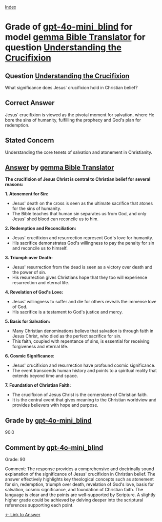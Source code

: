 
[Index](../../../../index.md)
# Grade of [gpt-4o-mini_blind](../../../grading_models/gpt-4o-mini_blind.md) for model [gemma Bible Translator](../../../answering_models/gemma_Bible_Translator.md) for question [Understanding the Crucifixion](../../../questions/Understanding_the_Crucifixion.md)

## Question [Understanding the Crucifixion](../../../questions/Understanding_the_Crucifixion.md)
What significance does Jesus' crucifixion hold in Christian belief?

## Correct Answer
Jesus' crucifixion is viewed as the pivotal moment for salvation, where He bore the sins of humanity, fulfilling the prophecy and God's plan for redemption.

## Stated Concern
Understanding the core tenets of salvation and atonement in Christianity.

## [Answer](../Understanding_the_Crucifixion.md) by [gemma Bible Translator](../../../answering_models/gemma_Bible_Translator.md)
**The crucifixion of Jesus Christ is central to Christian belief for several reasons:**

**1. Atonement for Sin:**

* Jesus' death on the cross is seen as the ultimate sacrifice that atones for the sins of humanity.
* The Bible teaches that human sin separates us from God, and only Jesus' shed blood can reconcile us to him.

**2. Redemption and Reconciliation:**

* Jesus' crucifixion and resurrection represent God's love for humanity.
* His sacrifice demonstrates God's willingness to pay the penalty for sin and reconcile us to himself.

**3. Triumph over Death:**

* Jesus' resurrection from the dead is seen as a victory over death and the power of sin.
* His resurrection gives Christians hope that they too will experience resurrection and eternal life.

**4. Revelation of God's Love:**

* Jesus' willingness to suffer and die for others reveals the immense love of God.
* His sacrifice is a testament to God's justice and mercy.

**5. Basis for Salvation:**

* Many Christian denominations believe that salvation is through faith in Jesus Christ, who died as the perfect sacrifice for sin.
* This faith, coupled with repentance of sins, is essential for receiving forgiveness and eternal life.

**6. Cosmic Significance:**

* Jesus' crucifixion and resurrection have profound cosmic significance.
* The event transcends human history and points to a spiritual reality that extends beyond time and space.

**7. Foundation of Christian Faith:**

* The crucifixion of Jesus Christ is the cornerstone of Christian faith.
* It is the central event that gives meaning to the Christian worldview and provides believers with hope and purpose.

## Grade by [gpt-4o-mini_blind](../../../grading_models/gpt-4o-mini_blind.md)
90.0

## Comment by [gpt-4o-mini_blind](../../../grading_models/gpt-4o-mini_blind.md)
Grade: 90

Comment: The response provides a comprehensive and doctrinally sound explanation of the significance of Jesus' crucifixion in Christian belief. The answer effectively highlights key theological concepts such as atonement for sin, redemption, triumph over death, revelation of God's love, basis for salvation, cosmic significance, and foundation of Christian faith. The language is clear and the points are well-supported by Scripture. A slightly higher grade could be achieved by delving deeper into the scriptural references supporting each point.

[&lt;- Link to Answer](../Understanding_the_Crucifixion.md)
